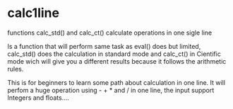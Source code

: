 # calc1line
functions calc_std() and calc_ct()   calculate operations in one sigle line
 
Is a function that will perform same task as eval() does but limited, 
calc_std() does the calculation in standard mode and calc_ct() in Cientific mode wich 
will give you a different results because it follows the arithmetic rules. 

This is for beginners to learn some path about calculation in one line. 
It will perfom a huge operation using - + * and / in one line, the input support  
Integers and floats....


